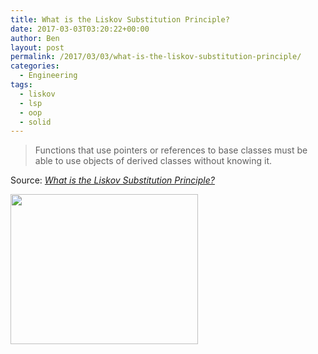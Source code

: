 ```yaml
---
title: What is the Liskov Substitution Principle?
date: 2017-03-03T03:20:22+00:00
author: Ben
layout: post
permalink: /2017/03/03/what-is-the-liskov-substitution-principle/
categories:
  - Engineering
tags:
  - liskov
  - lsp
  - oop
  - solid
---
```

> Functions that use pointers or references to base classes must be able to use objects of derived classes without knowing it.

Source: _[What is the Liskov Substitution Principle?](http://stackoverflow.com/questions/56860/what-is-the-liskov-substitution-principle)_

[<img class="alignnone size-medium wp-image-1024" src="http://www.benjaminoakes.com/wp-content/uploads/2017/03/LiskovSubtitutionPrinciple_52BB5162-1-300x240.jpg" alt="" width="300" height="240" srcset="https://www.benjaminoakes.com/wp-content/uploads/2017/03/LiskovSubtitutionPrinciple_52BB5162-1-300x240.jpg 300w, https://www.benjaminoakes.com/wp-content/uploads/2017/03/LiskovSubtitutionPrinciple_52BB5162-1.jpg 750w" sizes="(max-width: 300px) 100vw, 300px" />](http://www.benjaminoakes.com/wp-content/uploads/2017/03/LiskovSubtitutionPrinciple_52BB5162-1.jpg)